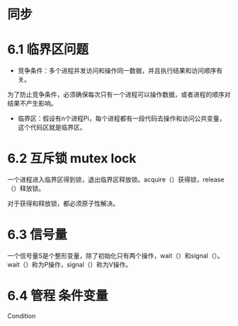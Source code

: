# 同步

# 6.1 临界区问题

  * 竞争条件：多个进程并发访问和操作同一数据，并且执行结果和访问顺序有关。
  
  为了防止竞争条件，必须确保每次只有一个进程可以操作数据，或者进程的顺序对结果不产生影响。
  
  * 临界区：假设有n个进程Pi，每个进程都有一段代码去操作和访问公共变量，这个代码区就是临界区。
  

# 6.2 互斥锁 mutex lock
  一个进程进入临界区得到锁，退出临界区释放锁。acquire（）获得锁，release（）释放锁。
  
  对于获得和释放锁，都必须原子性解决。
  
# 6.3 信号量
  一个信号量S是个整形变量，除了初始化只有两个操作，wait（）和signal（）。wait（）称为P操作，signal（）称为V操作。
  
# 6.4 管程 条件变量

  Condition  